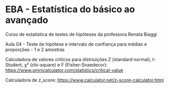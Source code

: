 # EBA - Estatística do básico ao avançado
Curso de estatística de testes de hipóteses da professora Renata Biaggi 
<br>

Aula 04 - Teste de hipótese e intervalo de confiança para médias e proporções - 1 e 2 amostras <br>

Calculadora de valores críticos para distriuições Z (standard normal), t-Student, χ² (chi-square) e F (Fisher-Snaedecor): https://www.omnicalculator.com/statistics/critical-value <br>

Calculadora de z_score: https://www.calculator.net/z-score-calculator.html